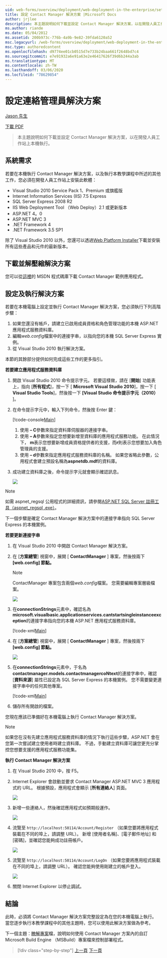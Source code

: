 ```yaml
---
uid: web-forms/overview/deployment/web-deployment-in-the-enterprise/setting-up-the-contact-manager-solution
title: 設定 Contact Manager 解決方案 |Microsoft Docs
author: jrjlee
description: 本主題說明如何下載並設定 Contact Manager 解決方案，以在開發人員工作站上本機執行。
ms.author: riande
ms.date: 05/04/2012
ms.assetid: 200b973c-776b-4a9b-9e82-39fda6120a52
msc.legacyurl: /web-forms/overview/deployment/web-deployment-in-the-enterprise/setting-up-the-contact-manager-solution
msc.type: authoredcontent
ms.openlocfilehash: d9774ee01cb0515d7e733b24baa661f2648bd7c4
ms.sourcegitcommit: e7e91932a6e91a63e2e46417626f39d6b244a3ab
ms.translationtype: MT
ms.contentlocale: zh-TW
ms.lasthandoff: 03/06/2020
ms.locfileid: "78629854"
---
```

# <a name="setting-up-the-contact-manager-solution"></a>設定連絡管理員解決方案

[Jason 先生](https://github.com/jrjlee)

[下載 PDF](https://msdnshared.blob.core.windows.net/media/MSDNBlogsFS/prod.evol.blogs.msdn.com/CommunityServer.Blogs.Components.WeblogFiles/00/00/00/63/56/8130.DeployingWebAppsInEnterpriseScenarios.pdf)

> 本主題說明如何下載並設定 Contact Manager 解決方案，以在開發人員工作站上本機執行。

## <a name="system-requirements"></a>系統需求

若要在本機執行 Contact Manager 解決方案，以及執行本教學課程中所述的其他工作，您必須在開發人員工作站上安裝此軟體：

- Visual Studio 2010 Service Pack 1、Premium 或旗艦版
- Internet Information Services (IIS) 7.5 Express
- SQL Server Express 2008 R2
- IIS Web Deployment Tool （Web Deploy）2.1 或更新版本
- ASP.NET 4。0
- ASP.NET MVC 3
- .NET Framework 4
- .NET Framework 3.5 SP1

除了 Visual Studio 2010 以外，您還可以透過[Web Platform Installer](https://go.microsoft.com/?linkid=9805118)下載並安裝所有這些產品和元件的最新版本。

## <a name="download-and-extract-the-solution"></a>下載並解壓縮解決方案

您可以從[這裡](https://code.msdn.microsoft.com/Deploying-Web-Applications-9d9093c0)的 MSDN 程式碼庫下載 Contact Manager 範例應用程式。

## <a name="configure-and-run-the-solution"></a>設定及執行解決方案

若要在本機電腦上設定並執行 Contact Manager 解決方案，您必須執行下列高階步驟：

1. 如果您還沒有帳戶，請建立已啟用成員資格和角色管理功能的本機 ASP.NET 應用程式服務資料庫。
2. 編輯*web.config*檔案中的連接字串，以指向您的本機 SQL Server Express 實例。
3. 從 Visual Studio 2010 執行解決方案。

本節的其餘部分提供如何完成這些工作的更多指引。

**若要建立應用程式服務資料庫**

1. 開啟 Visual Studio 2010 命令提示字元。 若要這樣做，請在 [**開始**] 功能表上，指向 [**所有程式**]，按一下 [ **Microsoft Visual Studio 2010**]，按一下 [ **Visual Studio Tools**]，然後按一下 **[Visual Studio 命令提示字元（2010）** ]。
2. 在命令提示字元中，輸入下列命令，然後按 Enter 鍵：

    [!code-console[Main](setting-up-the-contact-manager-solution/samples/sample1.cmd)]

    1. 使用 **– C**參數來指定資料庫伺服器的連接字串。
    2. 使用 **– A**參數來指定您想要新增至資料庫的應用程式服務功能。 在此情況下， **m**表示您想要新增成員資格提供者的支援，而**r**則表示您想要加入角色管理員的支援。
    3. 使用 **– d**參數來指定應用程式服務資料庫的名稱。 如果您省略此參數，公用程式會建立預設名稱為**aspnetdb.mdf**的資料庫。
3. 成功建立資料庫之後，命令提示字元就會顯示確認訊息。

    ![](setting-up-the-contact-manager-solution/_static/image1.png)

> [!NOTE]
> 如需 aspnet\_regsql 公用程式的詳細資訊，請參閱[ASP.NET SQL Server 註冊工具（aspnet\_regsql .exe）](https://msdn.microsoft.com/library/ms229862(v=vs.100).aspx)。

下一個步驟是確定 Contact Manager 解決方案中的連接字串指向 SQL Server Express 的本機實例。

**若要更新連接字串**

1. 在 Visual Studio 2010 中開啟 Contact Manager 解決方案。
2. 在 [**方案總管**] 視窗中，展開 [ **ContactManager** ] 專案，然後按兩下 **[web.config] 節點。**

    > [!NOTE]
    > ContactManager 專案包含兩個*web.config*檔案。 您需要編輯專案層級檔案。

    ![](setting-up-the-contact-manager-solution/_static/image2.png)
3. 在**connectionStrings**元素中，確認名為**microsoft.visualbasic.applicationservices.cantstartsingleinstanceexception**的連接字串指向您的本機 ASP.NET 應用程式服務資料庫。

    [!code-xml[Main](setting-up-the-contact-manager-solution/samples/sample2.xml)]
4. 在 [**方案總管**] 視窗中，展開 [ **ContactManager** ] 專案，然後按兩下 **[web.config] 節點。**

    ![](setting-up-the-contact-manager-solution/_static/image3.png)
5. 在**connectionStrings**元素中，于名為**contactmanager.models.contactmanagercoNtext**的連接字串中，確認 [**資料來源**] 屬性已設定為 SQL Server Express 的本機實例。 您不需要變更連接字串中的任何其他專案。

    [!code-xml[Main](setting-up-the-contact-manager-solution/samples/sample3.xml)]
6. 儲存所有開啟的檔案。

您現在應該已準備好在本機電腦上執行 Contact Manager 解決方案。

> [!NOTE]
> 如果您在沒有先建立應用程式服務資料庫的情況下執行這些步驟，ASP.NET 會在您第一次嘗試建立使用者時建立資料庫。 不過，手動建立資料庫可讓您更充分掌控您想要支援的應用程式服務功能集。

**執行 Contact Manager 解決方案**

1. 在 Visual Studio 2010 中，按 F5。
2. Internet Explorer 會啟動並要求 Contact Manager ASP.NET MVC 3 應用程式的 URL。 根據預設，應用程式會顯示 [**所有連絡人**] 頁面。

    ![](setting-up-the-contact-manager-solution/_static/image4.png)
3. 新增一些連絡人，然後確認應用程式如預期般運作。

    ![](setting-up-the-contact-manager-solution/_static/image5.png)
4. 流覽至 `http://localhost:50114/Account/Register` （如果您要將應用程式裝載在不同的埠上，請調整 URL）。 新增 [使用者名稱]、[電子郵件地址] 和 [密碼]，並確認您能夠成功註冊帳戶。

    ![](setting-up-the-contact-manager-solution/_static/image6.png)
5. 流覽至 `http://localhost:50114/Account/LogOn` （如果您要將應用程式裝載在不同的埠上，請調整 URL）。 確認您能夠使用剛建立的帳戶登入。

    ![](setting-up-the-contact-manager-solution/_static/image7.png)
6. 關閉 Internet Explorer 以停止調試。

## <a name="conclusion"></a>結論

此時，必須將 Contact Manager 解決方案完整設定為在您的本機電腦上執行。 當您逐步執行本教學課程中的其他主題時，您可以使用此解決方案做為參考。

下一個主題：[瞭解專案](understanding-the-project-file.md)檔，說明如何使用 Contact Manager 方案內的自訂 Microsoft Build Engine （MSBuild）專案檔來控制部署程式。

> [!div class="step-by-step"]
> [上一頁](the-contact-manager-solution.md)
> [下一頁](understanding-the-project-file.md)
